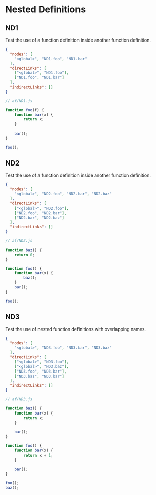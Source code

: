 # Nested Definitions

## ND1
[//]: # (MAIN: global)
Test the use of a function definition inside another function definition.

```json
{
  "nodes": [
    "<global>", "ND1.foo", "ND1.bar"
  ],
  "directLinks": [
    ["<global>", "ND1.foo"],
    ["ND1.foo", "ND1.bar"]
  ],
  "indirectLinks": []
}
```
```js
// af/ND1.js

function foo(f) {
    function bar(x) {
        return x;
    }
    
    bar();
}

foo();
```
[//]: # (END)

## ND2
[//]: # (MAIN: global)
Test the use of a function definition inside another function definition.

```json
{
  "nodes": [
    "<global>", "ND2.foo", "ND2.bar", "ND2.baz"
  ],
  "directLinks": [
    ["<global>", "ND2.foo"],
    ["ND2.foo", "ND2.bar"],
    ["ND2.bar", "ND2.baz"]
  ],
  "indirectLinks": []
}
```
```js
// af/ND2.js

function baz() {
    return 0;
}

function foo() {
    function bar(x) {
        baz();
    }
    bar();
}

foo();
```
[//]: # (END)

## ND3
[//]: # (MAIN: global)
Test the use of nested function definitions with overlapping names.

```json
{
  "nodes": [
    "<global>", "ND3.foo", "ND3.bar", "ND3.baz"
  ],
  "directLinks": [
    ["<global>", "ND3.foo"],
    ["<global>", "ND3.baz"],
    ["ND3.foo", "ND3.bar"],
    ["ND3.baz", "ND3.bar"]
  ],
  "indirectLinks": []
}
```
```js
// af/ND3.js

function baz() {
    function bar(x) {
        return x;
    }
    
    bar();
}

function foo() {
    function bar(x) {
        return x + 1;
    }
    
    bar();
}

foo();
baz();
```
[//]: # (END)